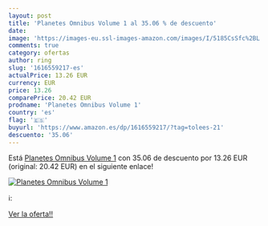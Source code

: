 ```yaml
---
layout: post
title: 'Planetes Omnibus Volume 1 al 35.06 % de descuento'
date: 
image: 'https://images-eu.ssl-images-amazon.com/images/I/5185CsSfc%2BL._SL200_.jpg'
comments: true
category: ofertas
author: ring
slug: '1616559217-es'
actualPrice: 13.26 EUR
currency: EUR
price: 13.26
comparePrice: 20.42 EUR
prodname: 'Planetes Omnibus Volume 1'
country: 'es'
flag: '🇪🇸'
buyurl: 'https://www.amazon.es/dp/1616559217/?tag=tolees-21'
descuento: '35.06'
---
```


Está [Planetes Omnibus Volume 1](https://www.amazon.es/dp/1616559217/?tag=tolees-21) con 35.06 de descuento por 13.26 EUR (original: 20.42 EUR) en el siguiente enlace!

[![Planetes Omnibus Volume 1](https://images-eu.ssl-images-amazon.com/images/I/5185CsSfc%2BL._SL200_.jpg)](https://www.amazon.es/dp/1616559217/?tag=tolees-21)

ℹ️:


[Ver la oferta!!](https://www.amazon.es/dp/1616559217/?tag=tolees-21)
